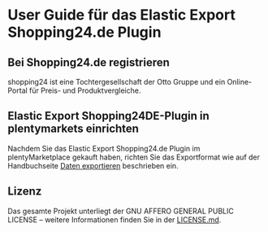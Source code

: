 
# User Guide für das Elastic Export Shopping24.de Plugin

<div class="container-toc"></div>

## Bei Shopping24.de registrieren

shopping24 ist eine Tochtergesellschaft der Otto Gruppe und ein Online-Portal für Preis- und Produktvergleiche.


## Elastic Export Shopping24DE-Plugin in plentymarkets einrichten

Nachdem Sie das Elastic Export Shopping24.de Plugin im plentyMarketplace gekauft haben, richten Sie das Exportformat wie auf der Handbuchseite [Daten exportieren](https://www.plentymarkets.eu/handbuch/datenaustausch/daten-exportieren/#4) beschrieben ein.

## Lizenz

Das gesamte Projekt unterliegt der GNU AFFERO GENERAL PUBLIC LICENSE – weitere Informationen finden Sie in der [LICENSE.md](https://github.com/plentymarkets/plugin-elastic-export-rakuten-de/blob/master/LICENSE.md).
